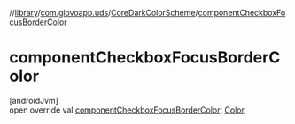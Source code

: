 //[library](../../../index.md)/[com.glovoapp.uds](../index.md)/[CoreDarkColorScheme](index.md)/[componentCheckboxFocusBorderColor](component-checkbox-focus-border-color.md)

# componentCheckboxFocusBorderColor

[androidJvm]\
open override val [componentCheckboxFocusBorderColor](component-checkbox-focus-border-color.md): [Color](https://developer.android.com/reference/kotlin/androidx/compose/ui/graphics/Color.html)
